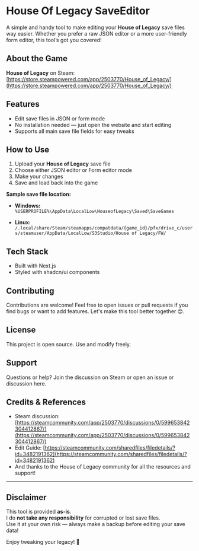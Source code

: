 # House Of Legacy SaveEditor

A simple and handy tool to make editing your **House of Legacy** save files way easier. Whether you prefer a raw JSON editor or a more user-friendly form editor, this tool’s got you covered!

## About the Game

**House of Legacy** on Steam:  
[https://store.steampowered.com/app/2503770/House_of_Legacy/](https://store.steampowered.com/app/2503770/House_of_Legacy/)

## Features

- Edit save files in JSON or form mode  
- No installation needed — just open the website and start editing  
- Supports all main save file fields for easy tweaks  

## How to Use

1. Upload your **House of Legacy** save file  
2. Choose either JSON editor or Form editor mode  
3. Make your changes  
4. Save and load back into the game  

**Sample save file location:**  
- **Windows:**  
  `%USERPROFILE%\AppData\LocalLow\HouseofLegacy\Saved\SaveGames`

- **Linux:**  
  `/.local/share/Steam/steamapps/compatdata/{game_id}/pfx/drive_c/users/steamuser/AppData/LocalLow/S3Studio/House of Legacy/FW/`

## Tech Stack

- Built with Next.js  
- Styled with shadcn/ui components  

## Contributing

Contributions are welcome! Feel free to open issues or pull requests if you find bugs or want to add features. Let's make this tool better together 😊.

## License

This project is open source. Use and modify freely.

## Support

Questions or help? Join the discussion on Steam or open an issue or discussion here.

## Credits & References

- Steam discussion: [https://steamcommunity.com/app/2503770/discussions/0/599653842304412867/](https://steamcommunity.com/app/2503770/discussions/0/599653842304412867/)  
- Edit Guide: [https://steamcommunity.com/sharedfiles/filedetails/?id=3482191362](https://steamcommunity.com/sharedfiles/filedetails/?id=3482191362)  
- And thanks to the House of Legacy community for all the resources and support!

---

## Disclaimer

This tool is provided **as-is**.  
I do **not take any responsibility** for corrupted or lost save files.  
Use it at your own risk — always make a backup before editing your save data!

Enjoy tweaking your legacy! 🚀
